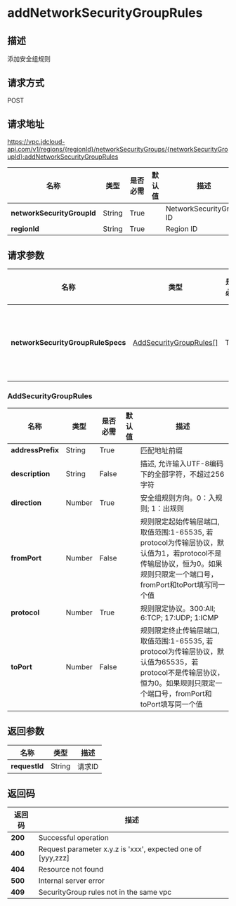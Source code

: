 # addNetworkSecurityGroupRules


## 描述
添加安全组规则

## 请求方式
POST

## 请求地址
https://vpc.jdcloud-api.com/v1/regions/{regionId}/networkSecurityGroups/{networkSecurityGroupId}:addNetworkSecurityGroupRules

|名称|类型|是否必需|默认值|描述|
|---|---|---|---|---|
|**networkSecurityGroupId**|String|True||NetworkSecurityGroup ID|
|**regionId**|String|True||Region ID|

## 请求参数
|名称|类型|是否必需|默认值|描述|
|---|---|---|---|---|
|**networkSecurityGroupRuleSpecs**|[AddSecurityGroupRules[]](##AddSecurityGroupRules)|True||安全组规则信息|

### <a name="AddSecurityGroupRules">AddSecurityGroupRules</a>
|名称|类型|是否必需|默认值|描述|
|---|---|---|---|---|
|**addressPrefix**|String|True||匹配地址前缀|
|**description**|String|False||描述,​ 允许输入UTF-8编码下的全部字符，不超过256字符|
|**direction**|Number|True||安全组规则方向。0：入规则; 1：出规则|
|**fromPort**|Number|False||规则限定起始传输层端口, 取值范围:1-65535, 若protocol为传输层协议，默认值为1，若protocol不是传输层协议，恒为0。如果规则只限定一个端口号，fromPort和toPort填写同一个值|
|**protocol**|Number|True||规则限定协议。300:All; 6:TCP; 17:UDP; 1:ICMP|
|**toPort**|Number|False||规则限定终止传输层端口, 取值范围:1-65535, 若protocol为传输层协议，默认值为65535，若protocol不是传输层协议，恒为0。如果规则只限定一个端口号，fromPort和toPort填写同一个值|

## 返回参数
|名称|类型|描述|
|---|---|---|
|**requestId**|String|请求ID|



## 返回码
|返回码|描述|
|---|---|
|**200**|Successful operation|
|**400**|Request parameter x.y.z is 'xxx', expected one of [yyy,zzz]|
|**404**|Resource not found|
|**500**|Internal server error|
|**409**|SecurityGroup rules not in the same vpc|
